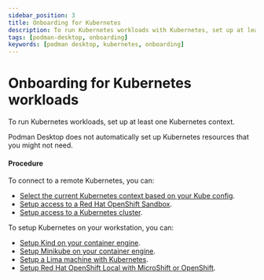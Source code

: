 ```yaml
---
sidebar_position: 3
title: Onboarding for Kubernetes
description: To run Kubernetes workloads with Kubernetes, set up at least one Kubernetes context.
tags: [podman-desktop, onboarding]
keywords: [podman desktop, kubernetes, onboarding]
---
```


# Onboarding for Kubernetes workloads

To run Kubernetes workloads, set up at least one Kubernetes context.

Podman Desktop does not automatically set up Kubernetes resources that you might not need.

#### Procedure

To connect to a remote Kubernetes, you can:

- [Select the current Kubernetes context based on your Kube config](/docs/kubernetes/viewing-and-selecting-current-kubernete-context).
- [Setup access to a Red Hat OpenShift Sandbox](/docs/kubernetes/openshift/configuring-access-to-a-developer-sandbox).
- [Setup access to a Kubernetes cluster](/docs/kubernetes/configuring-access-to-a-kubernetes-cluster).

To setup Kubernetes on your workstation, you can:

- [Setup Kind on your container engine](/docs/kubernetes/kind).
- [Setup Minikube on your container engine](/docs/kubernetes/minikube).
- [Setup a Lima machine with Kubernetes](/docs/onboarding/kubernetes/creating-a-lima-instance-with-podman-desktop).
- [Setup Red Hat OpenShift Local with MicroShift or OpenShift](/docs/kubernetes/openshift/creating-an-openshift-local-cluster).
